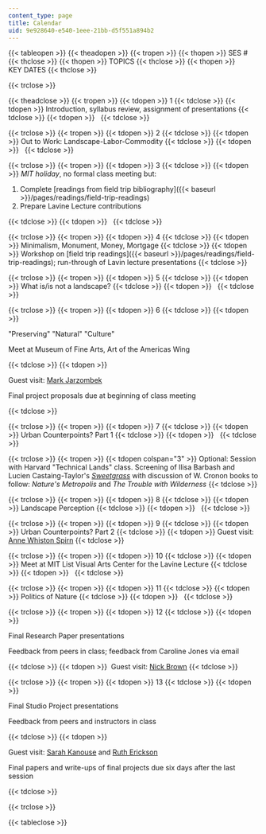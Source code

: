 ```yaml
---
content_type: page
title: Calendar
uid: 9e928640-e540-1eee-21bb-d5f551a894b2
---
```


{{< tableopen >}}
{{< theadopen >}}
{{< tropen >}}
{{< thopen >}}
SES #
{{< thclose >}}
{{< thopen >}}
TOPICS
{{< thclose >}}
{{< thopen >}}
KEY DATES
{{< thclose >}}

{{< trclose >}}

{{< theadclose >}}
{{< tropen >}}
{{< tdopen >}}
1
{{< tdclose >}}
{{< tdopen >}}
Introduction, syllabus review, assignment of presentations
{{< tdclose >}}
{{< tdopen >}}
 
{{< tdclose >}}

{{< trclose >}}
{{< tropen >}}
{{< tdopen >}}
2
{{< tdclose >}}
{{< tdopen >}}
Out to Work: Landscape-Labor-Commodity
{{< tdclose >}}
{{< tdopen >}}
 
{{< tdclose >}}

{{< trclose >}}
{{< tropen >}}
{{< tdopen >}}
3
{{< tdclose >}}
{{< tdopen >}}
_MIT holiday_, no formal class meeting but:

1.  Complete [readings from field trip bibliography]({{< baseurl >}}/pages/readings/field-trip-readings)
2.  Prepare Lavine Lecture contributions


{{< tdclose >}}
{{< tdopen >}}
 
{{< tdclose >}}

{{< trclose >}}
{{< tropen >}}
{{< tdopen >}}
4
{{< tdclose >}}
{{< tdopen >}}
Minimalism, Monument, Money, Mortgage
{{< tdclose >}}
{{< tdopen >}}
Workshop on [field trip readings]({{< baseurl >}}/pages/readings/field-trip-readings); run-through of Lavin lecture presentations
{{< tdclose >}}

{{< trclose >}}
{{< tropen >}}
{{< tdopen >}}
5
{{< tdclose >}}
{{< tdopen >}}
What is/is not a landscape?
{{< tdclose >}}
{{< tdopen >}}
 
{{< tdclose >}}

{{< trclose >}}
{{< tropen >}}
{{< tdopen >}}
6
{{< tdclose >}}
{{< tdopen >}}


"Preserving" "Natural" "Culture"

Meet at Museum of Fine Arts, Art of the Americas Wing


{{< tdclose >}}
{{< tdopen >}}


Guest visit: [Mark Jarzombek](http://web.mit.edu/mmj4/www/)

Final project proposals due at beginning of class meeting


{{< tdclose >}}

{{< trclose >}}
{{< tropen >}}
{{< tdopen >}}
7
{{< tdclose >}}
{{< tdopen >}}
Urban Counterpoints? Part 1
{{< tdclose >}}
{{< tdopen >}}
 
{{< tdclose >}}

{{< trclose >}}
{{< tropen >}}
{{< tdopen colspan="3" >}}
Optional: Session with Harvard "Technical Lands" class. Screening of Ilisa Barbash and Lucien Castaing-Taylor's _[Sweetgrass](http://sweetgrassthemovie.com/)_ with discussion of W. Cronon books to follow: _Nature's Metropolis_ and _The Trouble with Wilderness_
{{< tdclose >}}

{{< trclose >}}
{{< tropen >}}
{{< tdopen >}}
8
{{< tdclose >}}
{{< tdopen >}}
Landscape Perception
{{< tdclose >}}
{{< tdopen >}}
 
{{< tdclose >}}

{{< trclose >}}
{{< tropen >}}
{{< tdopen >}}
9
{{< tdclose >}}
{{< tdopen >}}
Urban Counterpoints? Part 2
{{< tdclose >}}
{{< tdopen >}}
Guest visit: [Anne Whiston Spirn](http://www.annewhistonspirn.com/)
{{< tdclose >}}

{{< trclose >}}
{{< tropen >}}
{{< tdopen >}}
10
{{< tdclose >}}
{{< tdopen >}}
Meet at MIT List Visual Arts Center for the Lavine Lecture
{{< tdclose >}}
{{< tdopen >}}
 
{{< tdclose >}}

{{< trclose >}}
{{< tropen >}}
{{< tdopen >}}
11
{{< tdclose >}}
{{< tdopen >}}
Politics of Nature
{{< tdclose >}}
{{< tdopen >}}
 
{{< tdclose >}}

{{< trclose >}}
{{< tropen >}}
{{< tdopen >}}
12
{{< tdclose >}}
{{< tdopen >}}


Final Research Paper presentations

Feedback from peers in class; feedback from Caroline Jones via email


{{< tdclose >}}
{{< tdopen >}}
 Guest visit: [Nick Brown](https://camd.northeastern.edu/faculty/nicholas-brown/)
{{< tdclose >}}

{{< trclose >}}
{{< tropen >}}
{{< tdopen >}}
13
{{< tdclose >}}
{{< tdopen >}}


Final Studio Project presentations

Feedback from peers and instructors in class


{{< tdclose >}}
{{< tdopen >}}


Guest visit: [Sarah Kanouse](https://camd.northeastern.edu/artdesign/people/sarah-kanouse/) and [Ruth Erickson](https://upenn.academia.edu/RuthErickson)

Final papers and write-ups of final projects due six days after the last session


{{< tdclose >}}

{{< trclose >}}

{{< tableclose >}}